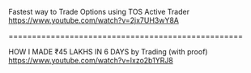 





Fastest way to Trade Options using TOS Active Trader    
https://www.youtube.com/watch?v=2jx7UH3wY8A    














==================================================         



HOW I MADE ₹45 LAKHS IN 6 DAYS by Trading (with proof)  https://www.youtube.com/watch?v=Ixzo2b1YRJ8      










